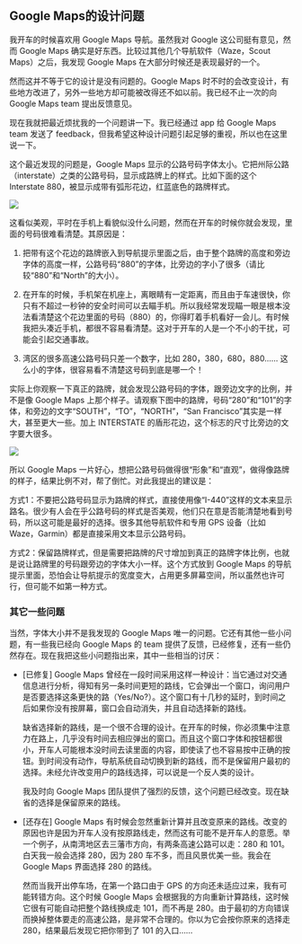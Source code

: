 ## Google Maps的设计问题

我开车的时候喜欢用 Google Maps 导航。虽然我对 Google 这公司挺有意见，然而 Google Maps 确实是好东西。比较过其他几个导航软件（Waze，Scout Maps）之后，我发现 Google Maps 在大部分时候还是表现最好的一个。

然而这并不等于它的设计是没有问题的。Google Maps 时不时的会改变设计，有些地方改进了，另外一些地方却可能被改得还不如以前。我已经不止一次的向 Google Maps team 提出反馈意见。

现在我就把最近烦扰我的一个问题讲一下。我已经通过 app 给 Google Maps team 发送了 feedback，但我希望这种设计问题引起足够的重视，所以也在这里说一下。

这个最近发现的问题是，Google Maps 显示的公路号码字体太小。它把州际公路（interstate）之类的公路号码，显示成路牌上的样式。比如下面的这个 Interstate 880，被显示成带有弧形花边，红蓝底色的路牌样式。

![](http://upload-images.jianshu.io/upload_images/68562-d0dfc31379ac5331.PNG?imageMogr2/auto-orient/strip%7CimageView2/2/w/300)

这看似美观，平时在手机上看貌似没什么问题，然而在开车的时候你就会发现，里面的号码很难看清楚。其原因是：

1.  把带有这个花边的路牌嵌入到导航提示里面之后，由于整个路牌的高度和旁边字体的高度一样，公路号码“880”的字体，比旁边的字小了很多（请比较“880”和“North”的大小）。

2.  在开车的时候，手机架在机座上，离眼睛有一定距离，而且由于车速很快，你只有不超过一秒钟的安全时间可以去瞄手机。所以我经常发现瞄一眼是根本没法看清楚这个花边里面的号码（880）的，你得盯着手机看好一会儿。有时候我把头凑近手机，都很不容易看清楚。这对于开车的人是一个不小的干扰，可能会引起交通事故。

3.  湾区的很多高速公路号码只差一个数字，比如 280，380，680，880…… 这么小的字体，很容易看不清楚这号码到底是哪一个！

实际上你观察一下真正的路牌，就会发现公路号码的字体，跟旁边文字的比例，并不是像 Google Maps 上那个样子。请观察下图中的路牌，号码“280”和“101”的字体，和旁边的文字“SOUTH”，“TO”，“NORTH”，“San Francisco”其实是一样大，甚至更大一些。加上 INTERSTATE 的盾形花边，这个标志的尺寸比旁边的文字要大很多。

![](http://upload-images.jianshu.io/upload_images/68562-43f9258afbc7373a.png?imageMogr2/auto-orient/strip%7CimageView2/2/w/600)

所以 Google Maps 一片好心，想把公路号码做得很“形象”和“直观”，做得像路牌的样子，结果比例不对，帮了倒忙。对此我提出的建议是：

方式1：不要把公路号码显示为路牌的样式，直接使用像“I-440”这样的文本来显示路名。很少有人会在乎公路号码的样式是否美观，他们只在意是否能清楚地看到号码，所以这可能是最好的选择。很多其他导航软件和专用 GPS 设备（比如 Waze，Garmin）都是直接采用文本显示公路号码。

方式2：保留路牌样式，但是需要把路牌的尺寸增加到真正的路牌字体比例，也就是说让路牌里的号码跟旁边的字体大小一样。这个方式放到 Google Maps 的导航提示里面，恐怕会让导航提示的宽度变大，占用更多屏幕空间，所以虽然也许可行，但可能不如第一种方式。

### 其它一些问题

当然，字体大小并不是我发现的 Google Maps 唯一的问题。它还有其他一些小问题，有一些我已经向 Google Maps 的 team 提供了反馈，已经修复，还有一些仍然存在。现在我把这些小问题指出来，其中一些相当的讨厌：

*   [已修复] Google Maps 曾经在一段时间采用这样一种设计：当它通过对交通信息进行分析，得知有另一条时间更短的路线，它会弹出一个窗口，询问用户是否要选择这条更快的路（Yes/No?）。这个窗口有十几秒的延时，到时间之后如果你没有按屏幕，窗口会自动消失，并且自动选择新的路线。

    缺省选择新的路线，是一个很不合理的设计。在开车的时候，你必须集中注意力在路上，几乎没有时间去相应弹出的窗口。而且这个窗口字体和按钮都很小，开车人可能根本没时间去读里面的内容，即使读了也不容易按中正确的按钮。到时间没有动作，导航系统自动切换到新的路线，而不是保留用户最初的选择。未经允许改变用户的路线选择，可以说是一个反人类的设计。

    我及时向 Google Maps 团队提供了强烈的反馈，这个问题已经改变。现在缺省的选择是保留原来的路线。

*   [还存在] Google Maps 有时候会忽然重新计算并且改变原来的路线。改变的原因也许是因为开车人没有按原路线走，然而这有可能不是开车人的意愿。举一个例子，从南湾地区去三藩市方向，有两条高速公路可以走：280 和 101。白天我一般会选择 280，因为 280 车不多，而且风景优美一些。我会在 Google Maps 界面选择 280 的路线。

    然而当我开出停车场，在第一个路口由于 GPS 的方向还未适应过来，我有可能转错方向。这个时候 Google Maps 会根据我的方向重新计算路线，这时候它很有可能自动把整个路线换成走 101，而不再是 280。由于最初的方向错误而换掉整体要走的高速公路，是非常不合理的。你以为它会按你原来的选择走 280，结果最后发现它把你带到了 101 的入口……
